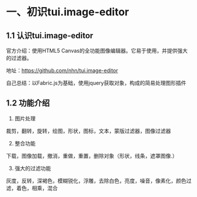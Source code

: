 # 一、初识tui.image-editor


## 1.1 认识tui.image-editor

官方介绍：使用HTML5 Canvas的全功能图像编辑器。它易于使用，并提供强大的过滤器。

地址：https://github.com/nhn/tui.image-editor

自己总结：以Fabric.js为基础，使用jquery获取对象，构成的简易处理图形插件

## 1.2 功能介绍

1. 图片处理

裁剪，翻转，旋转，绘图，形状，图标，文本，蒙版过滤器，图像过滤器

2. 整合功能

下载，图像加载，撤消，重做，重置，删除对象（形状，线条，遮罩图像.）

3. 强大的过滤功能

灰度，反转，深褐色，模糊锐化，浮雕，去除白色，亮度，噪音，像素化，颜色过滤，着色，相乘，混合

